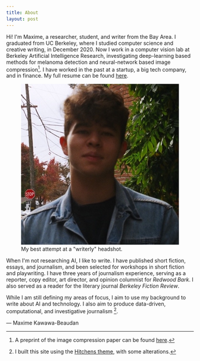 ```yaml
---
title: About
layout: post
---
```

Hi! I'm Maxime, a researcher, student, and writer from the Bay Area. I graduated from UC Berkeley, where I studied computer science and creative writing, in December 2020. Now I work in a computer vision lab at Berkeley Artificial Intelligence Research, investigating deep-learning based methods for melanoma detection and neural-network based image compression[^1]. I have worked in the past at a startup,
a big tech company, and in finance. My full resume can be found [here][resume].

<figure>
  <img alt="Maxime" src="/assets/images/blurry_headshot.jpeg" />
  <figcaption>
    My best attempt at a "writerly" headshot.
  </figcaption>
</figure>

When I'm not researching AI, I like to write. I have published short fiction, essays, and journalism, and been selected for workshops in short fiction and playwriting. I have three years of journalism experience, serving as a reporter, copy editor, art director, and opinion columnist for _Redwood Bark_. I also served as a reader for the literary journal _Berkeley Fiction Review_.

While I am still defining my areas of focus, I aim to use my background to write about AI and technology. I also aim to produce data-driven, computational, and investigative journalism [^2].

<div class="post-meta">
   — Maxime Kawawa-Beaudan
</div>

[^1]: A preprint of the image compression paper can be found [here][preprint].

[^2]: I built this site using the [Hitchens theme][hitchens], with some alterations.

[preprint]: http://www-video.eecs.berkeley.edu/papers/mkawawa/RECOGNITION-AWARE%20LEARNED%20IMAGE%20COMPRESSION.pdf
[linkedin]: https://www.linkedin.com/in/maximejkb/
[resume]: /assets/resume.pdf
[hitchens]: https://github.com/patdryburgh/hitchens
